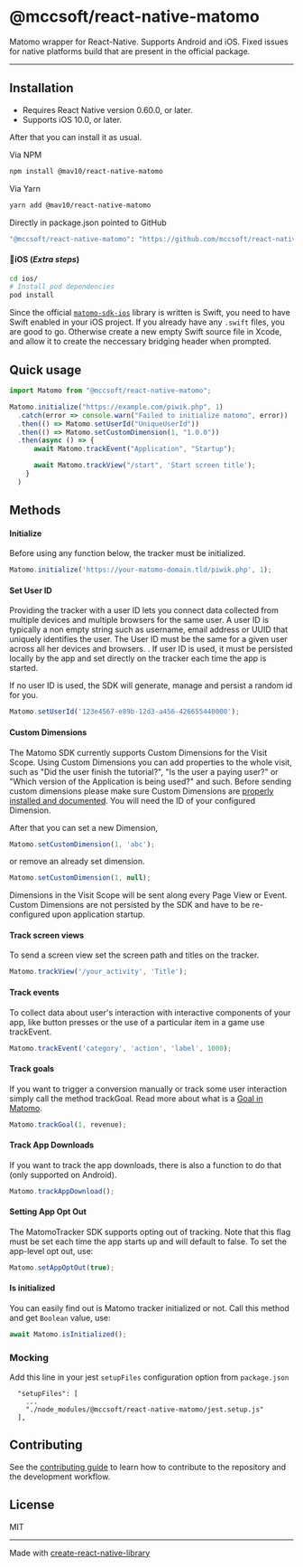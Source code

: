 # @mccsoft/react-native-matomo


Matomo wrapper for React-Native. Supports Android and iOS. Fixed issues for native platforms build that are present in the official package.

---
## Installation
- Requires React Native version 0.60.0, or later.
- Supports iOS 10.0, or later.

After that you can install it as usual.

Via NPM
```sh
npm install @mav10/react-native-matomo
```

Via Yarn
```sh
yarn add @mav10/react-native-matomo
```

Directly in package.json pointed to GitHub
```sh
"@mccsoft/react-native-matomo": "https://github.com/mccsoft/react-native-matomo",
```

#### :iphone:iOS (_Extra steps_)

```bash
cd ios/
# Install pod dependencies
pod install

```

Since the official [`matomo-sdk-ios`](https://github.com/matomo-org/matomo-sdk-ios) library is written is Swift, you need to have Swift enabled in your iOS project. If you already have any `.swift` files, you are good to go. Otherwise create a new empty Swift source file in Xcode, and allow it to create the neccessary bridging header when prompted.

## Quick usage

```js
import Matomo from "@mccsoft/react-native-matomo";

Matomo.initialize("https://example.com/piwik.php", 1)
  .catch(error => console.warn("Failed to initialize matomo", error))
  .then(() => Matomo.setUserId("UniqueUserId"))
  .then(() => Matomo.setCustomDimension(1, "1.0.0"))
  .then(async () => {
      await Matomo.trackEvent("Application", "Startup");

      await Matomo.trackView("/start", 'Start screen title');
    }
  )
```

## Methods

#### Initialize

Before using any function below, the tracker must be initialized.

```javascript
Matomo.initialize('https://your-matomo-domain.tld/piwik.php', 1);
```

#### Set User ID

Providing the tracker with a user ID lets you connect data collected from multiple devices and multiple browsers for the same user. A user ID is typically a non empty string such as username, email address or UUID that uniquely identifies the user. The User ID must be the same for a given user across all her devices and browsers. .
If user ID is used, it must be persisted locally by the app and set directly on the tracker each time the app is started.

If no user ID is used, the SDK will generate, manage and persist a random id for you.

```javascript
Matomo.setUserId('123e4567-e89b-12d3-a456-426655440000');
```

#### Custom Dimensions

The Matomo SDK currently supports Custom Dimensions for the Visit Scope. Using Custom Dimensions you can add properties to the whole visit, such as "Did the user finish the tutorial?", "Is the user a paying user?" or "Which version of the Application is being used?" and such. Before sending custom dimensions please make sure Custom Dimensions are [properly installed and documented](https://matomo.org/docs/custom-dimensions/). You will need the ID of your configured Dimension.

After that you can set a new Dimension,

```javascript
Matomo.setCustomDimension(1, 'abc');
```

or remove an already set dimension.

```javascript
Matomo.setCustomDimension(1, null);
```
Dimensions in the Visit Scope will be sent along every Page View or Event. Custom Dimensions are not persisted by the SDK and have to be re-configured upon application startup.

#### Track screen views

To send a screen view set the screen path and titles on the tracker.

```javascript
Matomo.trackView('/your_activity', 'Title');
```

#### Track events

To collect data about user's interaction with interactive components of your app, like button presses or the use of a particular item in a game
use trackEvent.

```javascript
Matomo.trackEvent('category', 'action', 'label', 1000);
```

#### Track goals

If you want to trigger a conversion manually or track some user interaction simply call the method trackGoal. Read more about what is a [Goal in Matomo](http://matomo.org/docs/tracking-goals-web-analytics/).

```javascript
Matomo.trackGoal(1, revenue);
```

#### Track App Downloads

If you want to track the app downloads, there is also a function to do that (only supported on Android).

```javascript
Matomo.trackAppDownload();
```

#### Setting App Opt Out

The MatomoTracker SDK supports opting out of tracking. Note that this flag must be set each time the app starts up and will default to false. To set the app-level opt out, use:

```javascript
Matomo.setAppOptOut(true);
```

#### Is initialized
You can easily find out is Matomo tracker initialized or not. Call this method and get `Boolean` value, use:

```javascript
await Matomo.isInitialized();
```

### Mocking

Add this line in your jest `setupFiles` configuration option from `package.json`

```
  "setupFiles": [
    ...
    "./node_modules/@mccsoft/react-native-matomo/jest.setup.js"
  ],
```

## Contributing

See the [contributing guide](CONTRIBUTING.md) to learn how to contribute to the repository and the development workflow.

## License

MIT

---

Made with [create-react-native-library](https://github.com/callstack/react-native-builder-bob)
